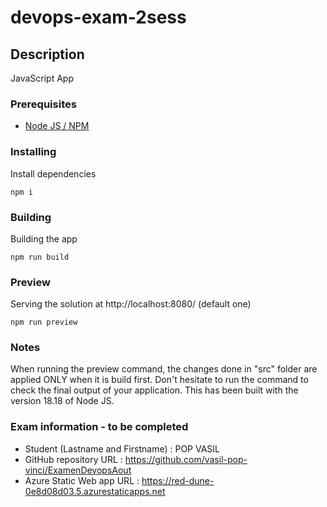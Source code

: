 # devops-exam-2sess

## Description

JavaScript App

### Prerequisites

-   [Node JS / NPM](https://nodejs.org/en/)

### Installing

Install dependencies

```
npm i
```

### Building

Building the app

```
npm run build
```

### Preview

Serving the solution at http://localhost:8080/ (default one)

```
npm run preview
```

### Notes
When running the preview command, the changes done in "src" folder are applied ONLY when it is build first.
Don't hesitate to run the command to check the final output of your application.
This has been built with the version 18.18 of Node JS.

### Exam information - to be completed
- Student (Lastname and Firstname) : POP VASIL
- GitHub repository URL : https://github.com/vasil-pop-vinci/ExamenDevopsAout
- Azure Static Web app URL : https://red-dune-0e8d08d03.5.azurestaticapps.net
